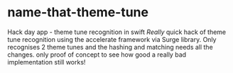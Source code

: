 # name-that-theme-tune
Hack day app - theme tune recognition in swift
*_Really_* quick hack of theme tune recognition using the accelerate framework via Surge library. Only recognises 2 theme tunes and the hashing and matching needs all the changes. only proof of concept to see how good a really bad implementation still works!
